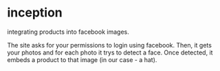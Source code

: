 inception
=========

integrating products into facebook images.


The site asks for your permissions to login using facebook.
Then, it gets your photos and for each photo it trys to detect a face.
Once detected, it embeds a product to that image (in our case - a hat).
